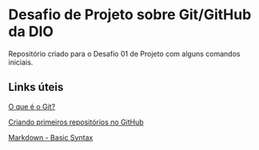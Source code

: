 # Desafio de Projeto sobre Git/GitHub da DIO
Repositório criado para o Desafio 01 de Projeto com alguns comandos iniciais.

## Links úteis
[O que é o Git?](https://coodesh.com/blog/dicionario/o-que-e-git/)


[Criando primeiros repositórios no GitHub](https://hcode.com.br/blog/criando-primeiro-repositorio-no-github) 


[Markdown - Basic Syntax](https://www.markdownguide.org/basic-syntax/)

